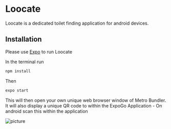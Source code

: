 # Loocate

Loocate is a dedicated toilet finding application for android devices.

## Installation

Please use [Expo](https://play.google.com/store/apps/details?id=host.exp.exponent&hl=en_NZ&gl=US) to run Loocate

In the terminal run

```bash
npm install
```

Then

```bash
expo start
```

This will then open your own unique web browser window of Metro Bundler.
It will also display a unique QR code to within the ExpoGo Application - On android scan this within the application

![picture](assets/pancake.jpeg)
